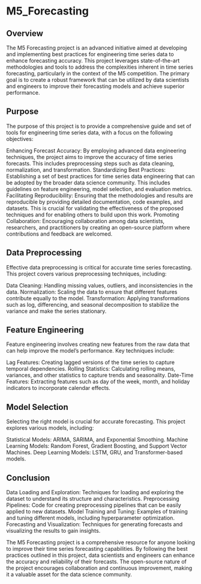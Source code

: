 # M5_Forecasting

## Overview
The M5 Forecasting project is an advanced initiative aimed at developing and implementing best practices for engineering time series data to enhance forecasting accuracy. This project leverages state-of-the-art methodologies and tools to address the complexities inherent in time series forecasting, particularly in the context of the M5 competition. The primary goal is to create a robust framework that can be utilized by data scientists and engineers to improve their forecasting models and achieve superior performance.

## Purpose
The purpose of this project is to provide a comprehensive guide and set of tools for engineering time series data, with a focus on the following objectives:

Enhancing Forecast Accuracy: By employing advanced data engineering techniques, the project aims to improve the accuracy of time series forecasts. This includes preprocessing steps such as data cleaning, normalization, and transformation.
Standardizing Best Practices: Establishing a set of best practices for time series data engineering that can be adopted by the broader data science community. This includes guidelines on feature engineering, model selection, and evaluation metrics.
Facilitating Reproducibility: Ensuring that the methodologies and results are reproducible by providing detailed documentation, code examples, and datasets. This is crucial for validating the effectiveness of the proposed techniques and for enabling others to build upon this work.
Promoting Collaboration: Encouraging collaboration among data scientists, researchers, and practitioners by creating an open-source platform where contributions and feedback are welcomed.

## Data Preprocessing
Effective data preprocessing is critical for accurate time series forecasting. This project covers various preprocessing techniques, including:

Data Cleaning: Handling missing values, outliers, and inconsistencies in the data.
Normalization: Scaling the data to ensure that different features contribute equally to the model.
Transformation: Applying transformations such as log, differencing, and seasonal decomposition to stabilize the variance and make the series stationary.


## Feature Engineering
Feature engineering involves creating new features from the raw data that can help improve the model’s performance. Key techniques include:

Lag Features: Creating lagged versions of the time series to capture temporal dependencies.
Rolling Statistics: Calculating rolling means, variances, and other statistics to capture trends and seasonality.
Date-Time Features: Extracting features such as day of the week, month, and holiday indicators to incorporate calendar effects.


## Model Selection
Selecting the right model is crucial for accurate forecasting. This project explores various models, including:

Statistical Models: ARIMA, SARIMA, and Exponential Smoothing.
Machine Learning Models: Random Forest, Gradient Boosting, and Support Vector Machines.
Deep Learning Models: LSTM, GRU, and Transformer-based models.

## Conclusion
Data Loading and Exploration: Techniques for loading and exploring the dataset to understand its structure and characteristics.
Preprocessing Pipelines: Code for creating preprocessing pipelines that can be easily applied to new datasets.
Model Training and Tuning: Examples of training and tuning different models, including hyperparameter optimization.
Forecasting and Visualization: Techniques for generating forecasts and visualizing the results to gain insights.

The M5 Forecasting project is a comprehensive resource for anyone looking to improve their time series forecasting capabilities. By following the best practices outlined in this project, data scientists and engineers can enhance the accuracy and reliability of their forecasts. The open-source nature of the project encourages collaboration and continuous improvement, making it a valuable asset for the data science community.
